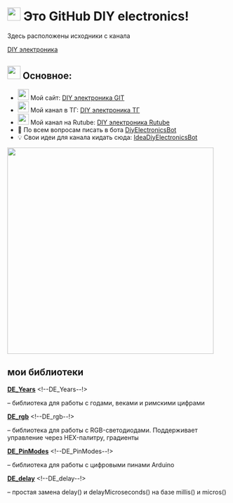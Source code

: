 <h1><img src="https://i.postimg.cc/ZKG5SqDp/Git-Hub-Logo2.png" width="30"> Это GitHub DIY electronics!</h1>

<p>Здесь расположены исходники с канала</p>

<a href="https://t.me/DIYelectronics23">DIY электроника</a>

<h2><img src="https://i.postimg.cc/ZKG5SqDp/Git-Hub-Logo2.png" width="30"> Основное:</h2>

<ul>
<li><img src="https://i.postimg.cc/t4svhqXS/micros2.png" width="25"> Мой сайт: <a href="https://diy-elecron1cs.github.io/DIY-electronics//index.html">DIY электроника GIT</a></li>

  <li><img src="https://i.postimg.cc/t4svhqXS/micros2.png" width="25"> Мой канал в ТГ: <a href="https://t.me/DIYelectronics23">DIY электроника ТГ</a></li>

  <li><img src="https://i.postimg.cc/t4svhqXS/micros2.png" width="25"> Мой канал на Rutube: <a href="https://rutube.ru/channel/46650767">DIY электроника Rutube</a></li>

  <li>💬 По всем вопросам писать в бота <a href="https://t.me/DiyElectronics_Bot">DiyElectronicsBot</a></li>

  <li>💡 Свои идеи для канала кидать сюда: <a href="https://t.me/Idea_diy_electronics_bot">IdeaDiyElectronicsBot</a></li>
</ul>

<img src="https://i.postimg.cc/dVR6RLb9/Git-Picture1.png" width="470">

<h2>мои библиотеки</h2>

<a href="https://github.com/DIY-Elecron1cs/DE_Years"><b>DE_Years</b></a>                                  <!--DE_Years--!>
<p> – библиотека для работы с годами, веками и римскими цифрами</p>

<a href="https://github.com/DIY-Elecron1cs/DE_rgb"><b>DE_rgb</b></a>                                      <!--DE_rgb--!>
<p> – библиотека для работы с RGB-светодиодами. Поддерживает управление через HEX-палитру, градиенты</p>

<a href="https://github.com/DIY-Elecron1cs/DE_PinModes"><b>DE_PinModes</b></a>                            <!--DE_PinModes--!>
<p> – библиотека для работы с цифровыми пинами Arduino</p>

<a href="https://github.com/DIY-Elecron1cs/DE_delay"><b>DE_delay</b></a>                                  <!--DE_delay--!>
<p> – простая замена delay() и delayMicroseconds() на базе millis() и micros()</p>
